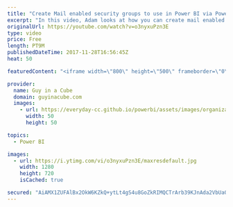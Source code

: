 ```yaml
---
title: "Create Mail enabled security groups to use in Power BI via PowerShell"
excerpt: "In this video, Adam looks at how you can create mail enabled security groups via PowerShell and copy members from an Office 365 Unified group into that new group. This came about based on a limitation that within Power BI, you can't list O365 Unified groups (what back App workspaces) from the people"
originalUrl: https://youtube.com/watch?v=o3nyxuPzn3E
type: video
price: Free
length: PT9M
publishedDateTime: 2017-11-28T16:56:45Z
heat: 50

featuredContent: "<iframe width=\"800\" height=\"500\" frameborder=\"0\" src=\"https://www.youtube.com/embed/o3nyxuPzn3E\" allow=\"accelerometer; autoplay; encrypted-media; gyroscope; picture-in-picture\" allowfullscreen></iframe>"

provider:
  name: Guy in a Cube
  domain: guyinacube.com
  images:
    - url: https://everyday-cc.github.io/powerbi/assets/images/organizations/guyinacube.com-50x50.jpg
      width: 50
      height: 50

topics:
  - Power BI

images:
  - url: https://i.ytimg.com/vi/o3nyxuPzn3E/maxresdefault.jpg
    width: 1280
    height: 720
    isCached: true

secured: "AiAMX1ZUFAlBx2OkW6KZkQ+ytLt4gS4u8GoZkRIMQCTrArb39KJnAda2VbUaOCytAKlrR1o3leBopsrqIC1bcQDg6i/eheblx4etuJFmc2HXTutQec/e0mFSTr8RnOZhCE5u6gjR4zp5pX1y4bOOsMrkM6+pcEO5qM73Db6xg3GK2A0PbZlpr8d4XHl1xhKs65CF7Jn0KDEvzZPY/NvHa1UAKfWwvhAvVOXAnIHqQ6TlUpcwuWQa4Bp+o+6JbkpRuPojQx2woMMiOQIjcWStnzf6absCrsLarVNytfj7+hbUb36+zIssOj/AuMefnI8SSTP3C4maRb6Iqq34wyCbpl+KC6RwEqUX4o0mQsoJ6c2BStTbtRvfanoK51tbMuuq5f5CRf2SxQHl47gx2dBfrr7YIRUu5vGGd/5TxuKqETc=;1jacQnjJQxGHs5eOpB2biA=="
---
```


